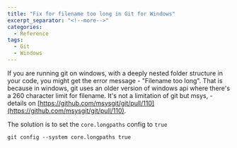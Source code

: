 ```yaml
---
title: "Fix for filename too long in Git for Windows"
excerpt_separator: "<!--more-->"
categories:
  - Reference
tags:
  - Git
  - Windows
---
```


If you are running git on windows, with a deeply nested folder structure in your code, you might get the error message - "Filename too long". That is because in windows, git uses an older version of windows api where there's a 260 character limit for filename. It's not a limitation of git but msys, - details on [https://github.com/msysgit/git/pull/110](https://github.com/msysgit/git/pull/110).

The solution is to set the `core.longpaths` config to `true`

```
git config --system core.longpaths true
```
